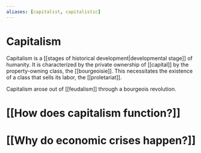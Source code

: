 ```yaml
---
aliases: [capitalist, capitalistic]
---
```

# Capitalism
Capitalism is a [[stages of historical development|developmental stage]] of humanity. It is characterized by the private ownership of [[capital]] by the property-owning class, the [[bourgeoisie]]. This necessitates the existence of a class that sells its labor, the [[proletariat]]. 

Capitalism arose out of [[feudalism]] through a bourgeois revolution. 

# [[How does capitalism function?]]
# [[Why do economic crises happen?]]